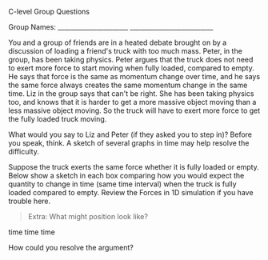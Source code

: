 C-level Group Questions

Group Names: \_\_\_\_\_\_\_\_\_\_\_\_\_\_\_\_\_\_\_\_\_\_
\_\_\_\_\_\_\_\_\_\_\_\_\_\_\_\_\_\_\_\_\_\_\_\_\_\_

You and a group of friends are in a heated debate brought on by a
discussion of loading a friend's truck with too much mass. Peter, in the
group, has been taking physics. Peter argues that the truck does not
need to exert more force to start moving when fully loaded, compared to
empty. He says that force is the same as momentum change over time, and
he says the same force always creates the same momentum change in the
same time. Liz in the group says that can't be right. She has been
taking physics too, and knows that it is harder to get a more massive
object moving than a less massive object moving. So the truck will have
to exert more force to get the fully loaded truck moving.

What would you say to Liz and Peter (if they asked you to step in)?
Before you speak, think. A sketch of several graphs in time may help
resolve the difficulty.

Suppose the truck exerts the same force whether it is fully loaded or
empty. Below show a sketch in each box comparing how you would expect
the quantity to change in time (same time interval) when the truck is
fully loaded compared to empty. Review the Forces in 1D simulation if
you have trouble here.

> Extra: What might position look like?

time time time

How could you resolve the argument?
